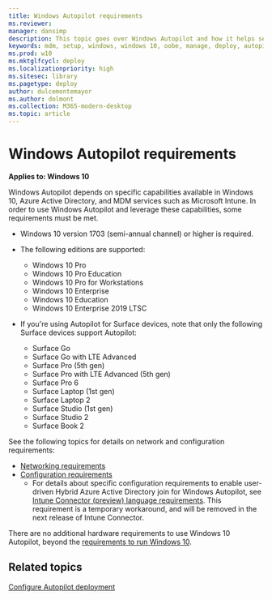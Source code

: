 ```yaml
---
title: Windows Autopilot requirements
ms.reviewer: 
manager: dansimp
description: This topic goes over Windows Autopilot and how it helps setup OOBE Windows 10 devices.
keywords: mdm, setup, windows, windows 10, oobe, manage, deploy, autopilot, ztd, zero-touch, partner, msfb, intune
ms.prod: w10
ms.mktglfcycl: deploy
ms.localizationpriority: high
ms.sitesec: library
ms.pagetype: deploy
author: dulcemontemayor
ms.author: dolmont
ms.collection: M365-modern-desktop
ms.topic: article
---
```



# Windows Autopilot requirements

**Applies to: Windows 10**

Windows Autopilot depends on specific capabilities available in Windows 10, Azure Active Directory, and MDM services such as Microsoft Intune.  In order to use Windows Autopilot and leverage these capabilities, some requirements must be met.

- Windows 10 version 1703 (semi-annual channel) or higher is required. 
- The following editions are supported:
    -   Windows 10 Pro
    -   Windows 10 Pro Education
    -   Windows 10 Pro for Workstations
    -   Windows 10 Enterprise
    -   Windows 10 Education
    -   Windows 10 Enterprise 2019 LTSC
    
 - If you're using Autopilot for Surface devices, note that only the following Surface devices support Autopilot:
    - Surface Go
    - Surface Go with LTE Advanced
    - Surface Pro (5th gen) 
    - Surface Pro with LTE Advanced (5th gen) 
    - Surface Pro 6
    - Surface Laptop (1st gen)
    - Surface Laptop 2
    - Surface Studio (1st gen)
    - Surface Studio 2
    - Surface Book 2

See the following topics for details on network and configuration requirements:
- [Networking requirements](windows-autopilot-requirements-network.md)
- [Configuration requirements](windows-autopilot-requirements-configuration.md)
    - For details about specific configuration requirements to enable user-driven Hybrid Azure Active Directory join for Windows Autopilot, see [Intune Connector (preview) language requirements](intune-connector.md). This requirement is a temporary workaround, and will be removed in the next release of Intune Connector. 

There are no additional hardware requirements to use Windows 10 Autopilot, beyond the [requirements to run Windows 10](https://www.microsoft.com/windows/windows-10-specifications).

## Related topics

[Configure Autopilot deployment](configure-autopilot.md)
